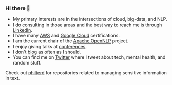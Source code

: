 ### Hi there 👋

<!--
**jzonthemtn/jzonthemtn** is a ✨ _special_ ✨ repository because its `README.md` (this file) appears on your GitHub profile.

Here are some ideas to get you started:

- 🔭 I’m currently working on ...
- 🌱 I’m currently learning ...
- 👯 I’m looking to collaborate on ...
- 🤔 I’m looking for help with ...
- 💬 Ask me about ...
- 📫 How to reach me: ...
- 😄 Pronouns: ...
- ⚡ Fun fact: ...
-->



- My primary interests are in the intersections of cloud, big-data, and NLP.
- I do consulting in those areas and the best way to reach me is through [LinkedIn](https://www.linkedin.com/in/jeffzemerick/).
- I have many [AWS](https://www.youracclaim.com/users/jeff-zemerick/badges) and [Google Cloud](https://googlecloudcertified.credential.net/profile/e0c31964641022d04f2f3269bc85b510483f8b7b?name=zemerick) certifications.
- I am the current chair of the [Apache OpenNLP](https://opennlp.apache.org/) project.
- I enjoy giving talks at [conferences](https://github.com/jzonthemtn/jzonthemtn/blob/main/conferences.md).
- I don't [blog](https://jeffzemerick.dev/) as often as I should.
- You can find me on [Twitter](https://www.twitter.com/jzonthemtn) where I tweet about tech, mental health, and random stuff.

Check out [philterd](https://www.github.com/philterd) for repositories related to managing sensitive information in text.
